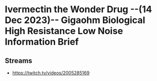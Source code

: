 # Ivermectin the Wonder Drug --(14 Dec 2023)-- Gigaohm Biological High Resistance Low Noise Information Brief

## Streams
- https://twitch.tv/videos/2005285169

